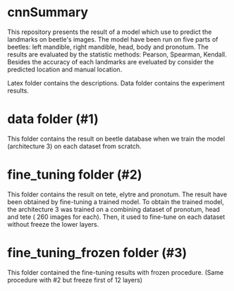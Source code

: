 # cnnSummary
This repository presents the result of a model which use to predict the landmarks on beetle's images.
The model have been run on five parts of beetles: left mandible, right mandible, head, body and pronotum.
The results are evaluated by the statistic methods: Pearson, Spearman, Kendall.
Besides the accuracy of each landmarks are eveluated by consider the predicted location and manual location.

Latex folder contains the descriptions.
Data folder contains the experiment results.

# data folder (#1)
This folder contains the result on beetle database when we train the model (architecture 3)
on each dataset from scratch.

# fine_tuning folder (#2)
This folder contains the result on tete, elytre and pronotum. 
The result have been obtained by fine-tuning a trained model.
To obtain the trained model, the architecture 3 was trained on a combining
dataset of pronotum, head and tete ( 260 images for each).
Then, it used to fine-tune on each dataset without freeze the lower layers.

# fine_tuning_frozen folder (#3)
This folder contained the fine-tuning results with frozen procedure.
(Same procedure with #2 but freeze first of 12 layers)
